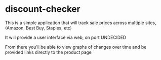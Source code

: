 # discount-checker
This is a simple application that will track sale prices across multiple sites, (Amazon, Best Buy, Staples, etc)

It will provide a user interface via web, on port UNDECIDED

From there you'll be able to view graphs of changes over time and be provided links directly to the product page

